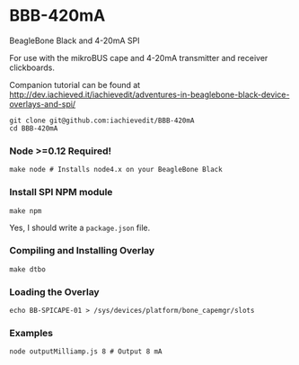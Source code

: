 # BBB-420mA
BeagleBone Black and 4-20mA SPI

For use with the mikroBUS cape and 4-20mA transmitter and receiver clickboards.

Companion tutorial can be found at http://dev.iachieved.it/iachievedit/adventures-in-beaglebone-black-device-overlays-and-spi/

```
git clone git@github.com:iachievedit/BBB-420mA
cd BBB-420mA
```

### Node >=0.12 Required!
```make node # Installs node4.x on your BeagleBone Black```

### Install SPI NPM module
```make npm```

Yes, I should write a ```package.json``` file.

### Compiling and Installing Overlay
```make dtbo```

### Loading the Overlay
```echo BB-SPICAPE-01 > /sys/devices/platform/bone_capemgr/slots```

### Examples
```node outputMilliamp.js 8 # Output 8 mA```


